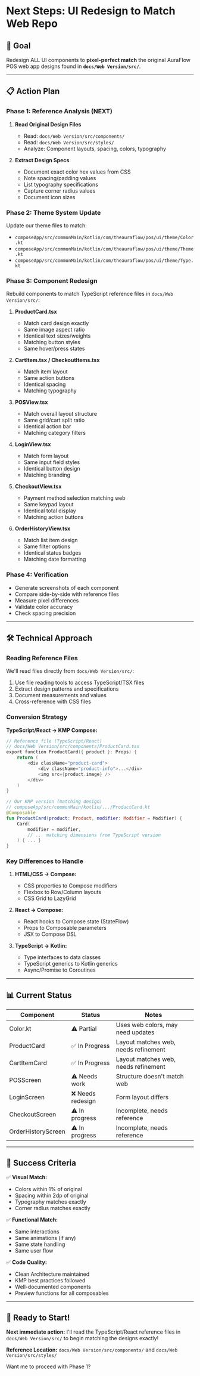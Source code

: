 # Next Steps: UI Redesign to Match Web Repo

## 🎯 Goal

Redesign ALL UI components to **pixel-perfect match** the original AuraFlow POS web app designs
found in **`docs/Web Version/src/`**.

---

## 📋 Action Plan

### Phase 1: Reference Analysis (NEXT)

1. **Read Original Design Files**
   - Read: `docs/Web Version/src/components/`
   - Read: `docs/Web Version/src/styles/`
   - Analyze: Component layouts, spacing, colors, typography

2. **Extract Design Specs**
   - Document exact color hex values from CSS
   - Note spacing/padding values
   - List typography specifications
   - Capture corner radius values
   - Document icon sizes

### Phase 2: Theme System Update

Update our theme files to match:

- `composeApp/src/commonMain/kotlin/com/theauraflow/pos/ui/theme/Color.kt`
- `composeApp/src/commonMain/kotlin/com/theauraflow/pos/ui/theme/Theme.kt`
- `composeApp/src/commonMain/kotlin/com/theauraflow/pos/ui/theme/Type.kt`

### Phase 3: Component Redesign

Rebuild components to match TypeScript reference files in `docs/Web Version/src/`:

1. **ProductCard.tsx**
   - Match card design exactly
   - Same image aspect ratio
   - Identical text sizes/weights
   - Matching button styles
   - Same hover/press states

2. **CartItem.tsx / CheckoutItems.tsx**
   - Match item layout
   - Same action buttons
   - Identical spacing
   - Matching typography

3. **POSView.tsx**
   - Match overall layout structure
   - Same grid/cart split ratio
   - Identical action bar
   - Matching category filters

4. **LoginView.tsx**
   - Match form layout
   - Same input field styles
   - Identical button design
   - Matching branding

5. **CheckoutView.tsx**
   - Payment method selection matching web
   - Same keypad layout
   - Identical total display
   - Matching action buttons

6. **OrderHistoryView.tsx**
   - Match list item design
   - Same filter options
   - Identical status badges
   - Matching date formatting

### Phase 4: Verification

- Generate screenshots of each component
- Compare side-by-side with reference files
- Measure pixel differences
- Validate color accuracy
- Check spacing precision

---

## 🛠️ Technical Approach

### Reading Reference Files

We'll read files directly from `docs/Web Version/src/`:

1. Use file reading tools to access TypeScript/TSX files
2. Extract design patterns and specifications
3. Document measurements and values
4. Cross-reference with CSS files

### Conversion Strategy

**TypeScript/React → KMP Compose:**
```kotlin
// Reference file (TypeScript/React)
// docs/Web Version/src/components/ProductCard.tsx
export function ProductCard({ product }: Props) {
    return (
        <div className="product-card">
            <div className="product-info">...</div>
            <img src={product.image} />
        </div>
    )
}

// Our KMP version (matching design)
// composeApp/src/commonMain/kotlin/.../ProductCard.kt
@Composable
fun ProductCard(product: Product, modifier: Modifier = Modifier) {
    Card(
        modifier = modifier,
        // ... matching dimensions from TypeScript version
    ) { ... }
}
```

### Key Differences to Handle

1. **HTML/CSS → Compose:**
   - CSS properties to Compose modifiers
   - Flexbox to Row/Column layouts
   - CSS Grid to LazyGrid

2. **React → Compose:**
   - React hooks to Compose state (StateFlow)
   - Props to Composable parameters
   - JSX to Compose DSL

3. **TypeScript → Kotlin:**
   - Type interfaces to data classes
   - TypeScript generics to Kotlin generics
   - Async/Promise to Coroutines

---

## 📊 Current Status

| Component          | Status           | Notes                                |
|--------------------|------------------|--------------------------------------|
| Color.kt           | ⚠️ Partial       | Uses web colors, may need updates    |
| ProductCard        | ✅ In Progress    | Layout matches web, needs refinement |
| CartItemCard       | ✅ In Progress    | Layout matches web, needs refinement |
| POSScreen          | ⚠️ Needs work    | Structure doesn't match web          |
| LoginScreen        | ❌ Needs redesign | Form layout differs                  |
| CheckoutScreen     | ⚠️ In progress   | Incomplete, needs reference          |
| OrderHistoryScreen | ⚠️ In progress   | Incomplete, needs reference          |

---

## 🎯 Success Criteria

✅ **Visual Match:**
- Colors within 1% of original
- Spacing within 2dp of original
- Typography matches exactly
- Corner radius matches exactly

✅ **Functional Match:**
- Same interactions
- Same animations (if any)
- Same state handling
- Same user flow

✅ **Code Quality:**
- Clean Architecture maintained
- KMP best practices followed
- Well-documented components
- Preview functions for all composables

---

## 🚀 Ready to Start!

**Next immediate action:**
I'll read the TypeScript/React reference files in `docs/Web Version/src/` to begin matching the
designs
exactly!

**Reference Location:** `docs/Web Version/src/components/` and `docs/Web Version/src/styles/`

Want me to proceed with Phase 1?

